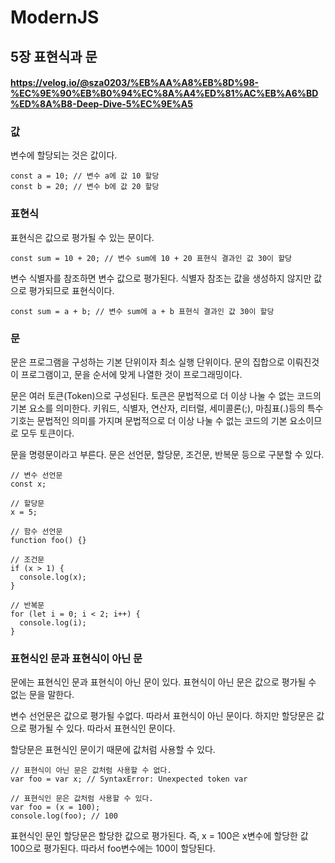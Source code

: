 # ModernJS

## 5장 표현식과 문
#### https://velog.io/@sza0203/%EB%AA%A8%EB%8D%98-%EC%9E%90%EB%B0%94%EC%8A%A4%ED%81%AC%EB%A6%BD%ED%8A%B8-Deep-Dive-5%EC%9E%A5

### 값
변수에 할당되는 것은 값이다.
```
const a = 10; // 변수 a에 값 10 할당
const b = 20; // 변수 b에 값 20 할당
```

### 표현식
표현식은 값으로 평가될 수 있는 문이다. 
```
const sum = 10 + 20; // 변수 sum에 10 + 20 표현식 결과인 값 30이 할당
```

변수 식별자를 참조하면 변수 값으로 평가된다.
식별자 참조는 값을 생성하지 않지만 값으로 평가되므로 표현식이다.
```
const sum = a + b; // 변수 sum에 a + b 표현식 결과인 값 30이 할당
```

### 문
문은 프로그램을 구성하는 기본 단위이자 최소 실행 단위이다.
문의 집합으로 이뤄진것이 프로그램이고, 문을 순서에 맞게 나열한 것이 프로그래밍이다.

문은 여러 토큰(Token)으로 구성된다.
토큰은 문법적으로 더 이상 나눌 수 없는 코드의 기본 요소를 의미한다.
키워드, 식별자, 연산자, 리터럴, 세미콜론(;), 마침표(.)등의 특수 기호는 문법적인 의미를 가지며
문법적으로 더 이상 나눌 수 없는 코드의 기본 요소이므로 모두 토큰이다.

문을 명령문이라고 부른다. 문은 선언문, 할당문, 조건문, 반복문 등으로 구분할 수 있다.

```
// 변수 선언문
const x;

// 할당문
x = 5;

// 함수 선언문
function foo() {}

// 조건문
if (x > 1) {
  console.log(x);
}

// 반복문
for (let i = 0; i < 2; i++) {
  console.log(i);
}
```

### 표현식인 문과 표현식이 아닌 문

문에는 표현식인 문과 표현식이 아닌 문이 있다.
표현식이 아닌 문은 값으로 평가될 수 없는 문을 말한다.

변수 선언문은 값으로 평가될 수없다. 따라서 표현식이 아닌 문이다.
하지만 할당문은 값으로 평가될 수 있다. 따라서 표현식인 문이다.

할당문은 표현식인 문이기 때문에 값처럼 사용할 수 있다.

```
// 표현식이 아닌 문은 값처럼 사용할 수 없다.
var foo = var x; // SyntaxError: Unexpected token var

// 표현식인 문은 값처럼 사용할 수 있다.
var foo = (x = 100);
console.log(foo); // 100
```

표현식인 문인 할당문은 할당한 값으로 평가된다.
즉, x = 100은 x변수에 할당한 값 100으로 평가된다. 따라서 foo변수에는 100이 할당된다.
